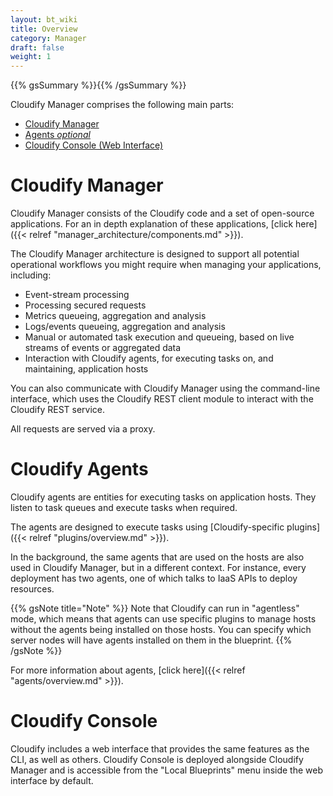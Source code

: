```yaml
---
layout: bt_wiki
title: Overview
category: Manager
draft: false
weight: 1
---
```

{{% gsSummary %}}{{% /gsSummary %}}


Cloudify Manager comprises the following main parts:

* [Cloudify Manager](#cloudify-manager)
* [Agents _optional_](#cloudify-agents) 
* [Cloudify Console (Web Interface)](#cloudify-web-interface)

# Cloudify Manager

Cloudify Manager consists of the Cloudify code and a set of open-source applications. For an in depth explanation of these applications, [click here]({{< relref "manager_architecture/components.md" >}}).

The Cloudify Manager architecture is designed to support all potential operational workflows you might require when managing your applications, including:

* Event-stream processing
* Processing secured requests
* Metrics queueing, aggregation and analysis
* Logs/events queueing, aggregation and analysis
* Manual or automated task execution and queueing, based on live streams of events or aggregated data
* Interaction with Cloudify agents, for executing tasks on, and maintaining, application hosts

You can also communicate with Cloudify Manager using the command-line interface, which uses the Cloudify REST client module to interact with the Cloudify REST service.

All requests are served via a proxy.

# Cloudify Agents

Cloudify agents are entities for executing tasks on application hosts. They listen to task queues and execute tasks when required.

The agents are designed to execute tasks using [Cloudify-specific plugins]({{< relref "plugins/overview.md" >}}).

In the background, the same agents that are used on the hosts are also used in Cloudify Manager, but in a different context. For instance, every deployment has two agents, one of which talks to IaaS APIs to deploy resources.

{{% gsNote title="Note" %}}
Note that Cloudify can run in "agentless" mode, which means that agents can use specific plugins to manage hosts without the agents being installed on those hosts. You can specify which server nodes will have agents installed on them in the blueprint.
{{% /gsNote %}}

For more information about agents, [click here]({{< relref "agents/overview.md" >}}).

# Cloudify Console

Cloudify includes a web interface that provides the same features as the CLI, as well as others. Cloudify Console is deployed alongside Cloudify Manager and is accessible from the "Local Blueprints" menu inside the web interface by default.
